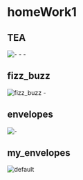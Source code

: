 # homeWork1
## TEA
![- - -](https://cloud.githubusercontent.com/assets/24530992/21222546/084bd916-c2cb-11e6-97d2-81867239edf3.jpg)

## fizz_buzz
![fizz_buzz -](https://cloud.githubusercontent.com/assets/24530992/21222545/08490574-c2cb-11e6-8c11-eedb86ead96b.jpg)

## envelopes
![-](https://cloud.githubusercontent.com/assets/24530992/21222548/084deb2a-c2cb-11e6-860f-2fdd8399e3a7.jpg)

## my_envelopes
![default](https://cloud.githubusercontent.com/assets/24530992/21222547/084cae4a-c2cb-11e6-8f6b-cff0685e99d4.jpg)
